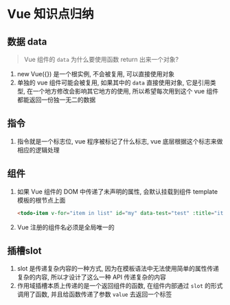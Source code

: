 # Vue 知识点归纳

## 数据 data

> Vue 组件的 `data` 为什么要使用函数 return 出来一个对象?

1. new Vue({}) 是一个根实例, 不会被复用, 可以直接使用对象
2. 单独的 vue 组件可能会被复用, 如果其中的 `data` 直接使用对象, 它是引用类型, 在一个地方修改会影响其它地方的使用, 所以希望每次用到这个 vue 组件都能返回一份独一无二的数据

## 指令

1. 指令就是一个标志位, vue 程序被标记了什么标志, vue 底层根据这个标志来做相应的逻辑处理

## 组件

1. 如果 Vue 组件的 DOM 中传递了未声明的属性, 会默认挂载到组件 template 模板的根节点上面

    ```html
    <todo-item v-for="item in list" id="my" data-test="test" :title="item.title" :del="item.del"></todo-item>
    ```

2. Vue 注册的组件名必须是全局唯一的

## 插槽slot

1. slot 是传递复杂内容的一种方式, 因为在模板语法中无法使用简单的属性传递复杂的内容, 所以才设计了这么一种 API 传递复杂的内容
2. 作用域插槽本质上传递的是一个返回组件的函数, 在组件内部通过 `slot` 的形式调用了函数, 并且给函数传递了参数 `value` 去返回一个标签
